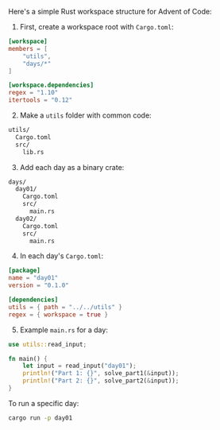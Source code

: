 Here's a simple Rust workspace structure for Advent of Code:

1. First, create a workspace root with `Cargo.toml`:

```toml
[workspace]
members = [
    "utils",
    "days/*"
]

[workspace.dependencies]
regex = "1.10"
itertools = "0.12"
```

2. Make a `utils` folder with common code:

```bash
utils/
  Cargo.toml
  src/
    lib.rs
```

3. Add each day as a binary crate:

```bash
days/
  day01/
    Cargo.toml
    src/
      main.rs
  day02/
    Cargo.toml
    src/
      main.rs
```

4. In each day's `Cargo.toml`:

```toml
[package]
name = "day01"
version = "0.1.0"

[dependencies]
utils = { path = "../../utils" }
regex = { workspace = true }
```

5. Example `main.rs` for a day:

```rust
use utils::read_input;

fn main() {
    let input = read_input("day01");
    println!("Part 1: {}", solve_part1(&input));
    println!("Part 2: {}", solve_part2(&input));
}
```

To run a specific day:

```bash
cargo run -p day01
